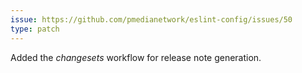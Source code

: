 ```yaml
---
issue: https://github.com/pmedianetwork/eslint-config/issues/50
type: patch
---
```


Added the *changesets* workflow for release note generation.
